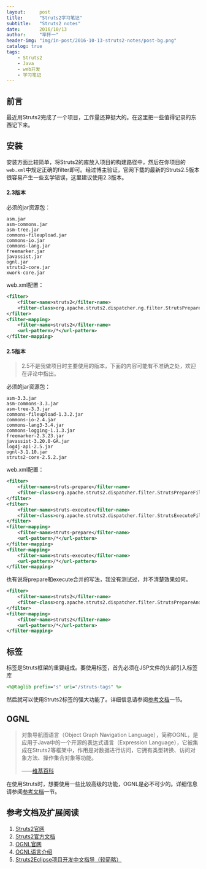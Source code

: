 ```yaml
---
layout:     post
title:      "Struts2学习笔记"
subtitle:   "Struts2 notes"
date:       2016/10/13
author:     "率怀一"
header-img: "img/in-post/2016-10-13-struts2-notes/post-bg.png"
catalog: true
tags:
    - Struts2
    - Java
    - web开发
    - 学习笔记
---
```


## 前言 ##

最近用Struts2完成了一个项目，工作量还算挺大的。在这里把一些值得记录的东西记下来。

## 安装 ##

安装方面比较简单，将Struts2的库放入项目的构建路径中，然后在你项目的`web.xml`中规定正确的filter即可。经过博主验证，官网下载的最新的Struts2.5版本很容易产生一些玄学错误，这里建议使用2.3版本。

#### 2.3版本 ####

必须的jar资源包：

```
asm.jar
asm-commons.jar
asm-tree.jar
commons-fileupload.jar
commons-io.jar
commons-lang.jar
freemarker.jar
javassist.jar
ognl.jar
struts2-core.jar
xwork-core.jar
```

web.xml配置：

```xml
<filter>
	<filter-name>struts2</filter-name>
	<filter-class>org.apache.struts2.dispatcher.ng.filter.StrutsPrepareAndExecuteFilter</filter-class>
</filter>
<filter-mapping>
	<filter-name>struts2</filter-name>
	<url-pattern>/*</url-pattern>
</filter-mapping>
```

#### 2.5版本 ####

> 2.5不是我做项目时主要使用的版本，下面的内容可能有不准确之处，欢迎在评论中指出。

必须的jar资源包：

```
asm-3.3.jar
asm-commons-3.3.jar
asm-tree-3.3.jar
commons-fileupload-1.3.2.jar
commons-io-2.4.jar
commons-lang3-3.4.jar
commons-logging-1.1.3.jar
freemarker-2.3.23.jar
javassist-3.20.0-GA.jar
log4j-api-2.5.jar
ognl-3.1.10.jar
struts2-core-2.5.2.jar
```

web.xml配置：

```xml
<filter>
	<filter-name>struts-prepare</filter-name>
	<filter-class>org.apache.struts2.dispatcher.filter.StrutsPrepareFilter</filter-class>
</filter>
<filter>
	<filter-name>struts-execute</filter-name>
	<filter-class>org.apache.struts2.dispatcher.filter.StrutsExecuteFilter</filter-class>
</filter>
<filter-mapping>
	<filter-name>struts-prepare</filter-name>
	<url-pattern>/*</url-pattern>
</filter-mapping>
<filter-mapping>
	<filter-name>struts-execute</filter-name>
	<url-pattern>/*</url-pattern>
</filter-mapping>
```

也有说将prepare和execute合并的写法，我没有测试过，并不清楚效果如何。

```xml
<filter>
	<filter-name>struts2</filter-name>
	<filter-class>org.apache.struts2.dispatcher.filter.StrutsPrepareAndExecuteFilter</filter-class>
</filter>
<filter-mapping>
	<filter-name>struts2</filter-name>
	<url-pattern>/*</url-pattern>
</filter-mapping>
```

## 标签 ##

标签是Struts框架的重要组成。要使用标签，首先必须在JSP文件的头部引入标签库

```jsp
<%@taglib prefix="s" uri="/struts-tags" %>
```

然后就可以使用Struts2标签的强大功能了。详细信息请参阅<a href = "#ref">参考文档</a>一节。

## OGNL ##

> 对象导航图语言（Object Graph Navigation Language），简称OGNL，是应用于Java中的一个开源的表达式语言（Expression Language），它被集成在Struts2等框架中，作用是对数据进行访问，它拥有类型转换、访问对象方法、操作集合对象等功能。   
> <div class = 'text-right'>——<a href = "https://zh.wikipedia.org/wiki/%E5%AF%B9%E8%B1%A1%E5%AF%BC%E8%88%AA%E5%9B%BE%E8%AF%AD%E8%A8%80">维基百科</a> </div>

在使用Struts时，想要使用一些比较高级的功能，OGNL是必不可少的。详细信息请参阅<a href = "#ref">参考文档</a>一节。

<div id = "ref"></div>

## 参考文档及扩展阅读 ##

1. [Struts2官网](http://struts.apache.org/)
2. [Struts2官方文档](http://struts.apache.org/docs/home.html)
3. [OGNL官网](https://commons.apache.org/proper/commons-ognl/)
4. [OGNL语言介绍](https://commons.apache.org/proper/commons-ognl/language-guide.html)
5. [Struts2Eclipse项目开发中文指导（较简略）](http://www.blogjava.net/max/category/16130.html)